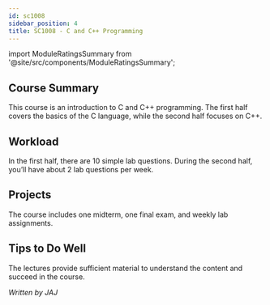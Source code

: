 ```yaml
---
id: sc1008
sidebar_position: 4
title: SC1008 - C and C++ Programming
---
```


import ModuleRatingsSummary from '@site/src/components/ModuleRatingsSummary';

<ModuleRatingsSummary 
  lectureClarity={4}
  contentRelevance={4}
  contentDifficulty={1}
  overallWorkload={1}
  teamDependency={1}
/>

## Course Summary

This course is an introduction to C and C++ programming. The first half covers the basics of the C language, while the second half focuses on C++.

## Workload

In the first half, there are 10 simple lab questions. During the second half, you’ll have about 2 lab questions per week.

## Projects

The course includes one midterm, one final exam, and weekly lab assignments.

## Tips to Do Well

The lectures provide sufficient material to understand the content and succeed in the course.

*Written by JAJ*
